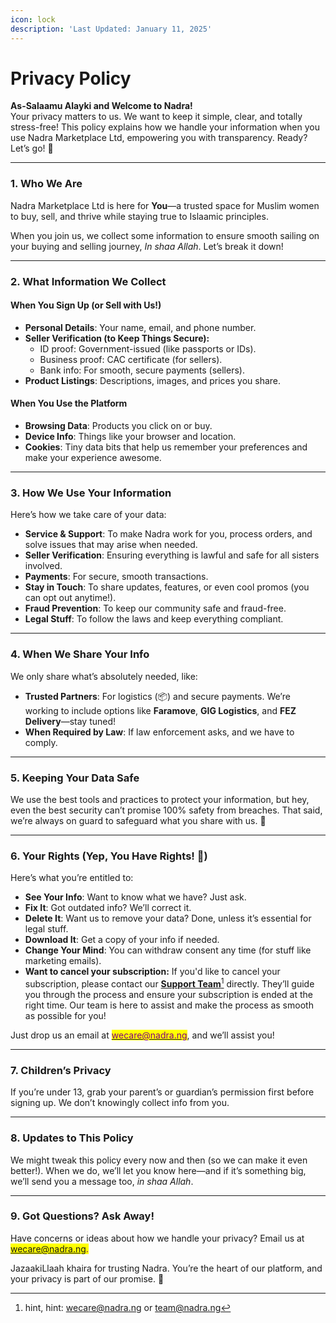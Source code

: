 ```yaml
---
icon: lock
description: 'Last Updated: January 11, 2025'
---
```


# Privacy Policy

**As-Salaamu Alayki and Welcome to Nadra!**\
Your privacy matters to us. We want to keep it simple, clear, and totally stress-free! This policy explains how we handle your information when you use Nadra Marketplace Ltd, empowering you with transparency. Ready? Let’s go! 🌟

***

### **1. Who We Are**

Nadra Marketplace Ltd is here for **You**—a trusted space for Muslim women to buy, sell, and thrive while staying true to Islaamic principles.

When you join us, we collect some information to ensure smooth sailing on your buying and selling journey, _In shaa Allah_. Let’s break it down!

***

### **2. What Information We Collect**

#### **When You Sign Up (or Sell with Us!)**

* **Personal Details**: Your name, email, and phone number.
* **Seller Verification (to Keep Things Secure):**
  * ID proof: Government-issued (like passports or IDs).
  * Business proof: CAC certificate (for sellers).
  * Bank info: For smooth, secure payments (sellers).
* **Product Listings**: Descriptions, images, and prices you share.

#### **When You Use the Platform**

* **Browsing Data**: Products you click on or buy.
* **Device Info**: Things like your browser and location.
* **Cookies**: Tiny data bits that help us remember your preferences and make your experience awesome.

***

### **3. How We Use Your Information**

Here’s how we take care of your data:

* **Service & Support**: To make Nadra work for you, process orders, and solve issues that may arise when needed.
* **Seller Verification**: Ensuring everything is lawful and safe for all sisters involved.
* **Payments**: For secure, smooth transactions.
* **Stay in Touch**: To share updates, features, or even cool promos (you can opt out anytime!).
* **Fraud Prevention**: To keep our community safe and fraud-free.
* **Legal Stuff**: To follow the laws and keep everything compliant.

***

### **4. When We Share Your Info**

We only share what’s absolutely needed, like:

* **Trusted Partners**: For logistics (📦) and secure payments. We’re working to include options like **Faramove**, **GIG Logistics**, and **FEZ Delivery**—stay tuned!
* **When Required by Law**: If law enforcement asks, and we have to comply.

***

### **5. Keeping Your Data Safe**

We use the best tools and practices to protect your information, but hey, even the best security can’t promise 100% safety from breaches. That said, we’re always on guard to safeguard what you share with us. 💪

***

### **6. Your Rights (Yep, You Have Rights! 🚀)**

Here’s what you’re entitled to:

* **See Your Info**: Want to know what we have? Just ask.
* **Fix It**: Got outdated info? We’ll correct it.
* **Delete It**: Want us to remove your data? Done, unless it’s essential for legal stuff.
* **Download It**: Get a copy of your info if needed.
* **Change Your Mind**: You can withdraw consent any time (for stuff like marketing emails).
* **Want to cancel your subscription:** If you'd like to cancel your subscription, please contact our [**Support Team**](#user-content-fn-1)[^1] directly. They’ll guide you through the process and ensure your subscription is ended at the right time. Our team is here to assist and make the process as smooth as possible for you!

Just drop us an email at [<mark style="color:purple;">wecare@nadra.ng</mark>](https://mail.google.com/mail/u/0/?fs=1\&tf=cm\&source=mailto\&su=Terms+of+service+Inquiry\&to=wecare@nadra.ng\&body=As-Salaamu+Alaykum,%0D%0A%0D%0AI+would+like+to+know+more+about...), and we’ll assist you!

***

### **7. Children’s Privacy**

If you’re under 13, grab your parent’s or guardian’s permission first before signing up. We don’t knowingly collect info from you.

***

### **8. Updates to This Policy**

We might tweak this policy every now and then (so we can make it even better!). When we do, we’ll let you know here—and if it’s something big, we’ll send you a message too, _in shaa Allah_.

***

### **9. Got Questions? Ask Away!**

Have concerns or ideas about how we handle your privacy? Email us at <mark style="color:purple;">wecare@nadra.ng.</mark>

JazaakiLlaah khaira for trusting Nadra. You’re the heart of our platform, and your privacy is part of our promise. 🌸

[^1]: hint, hint: wecare@nadra.ng or team@nadra.ng

